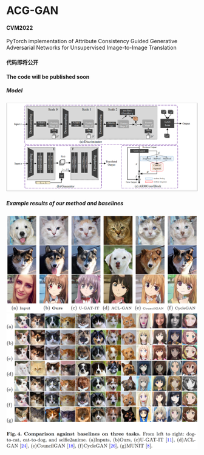 # ACG-GAN

#### CVM2022
PyTorch implementation of Attribute Consistency Guided Generative Adversarial Networks for Unsupervised Image-to-Image Translation


#### 代码即将公开

#### The code will be published soon


##### Model

![](https://github.com/Nightfury12366/ACG-GAN/blob/main/networks.PNG)
<br>
##### Example results of our method and baselines

![](https://github.com/Nightfury12366/ACG-GAN/blob/main/result1.PNG)
<br>
![](https://github.com/Nightfury12366/ACG-GAN/blob/main/result2.PNG)
